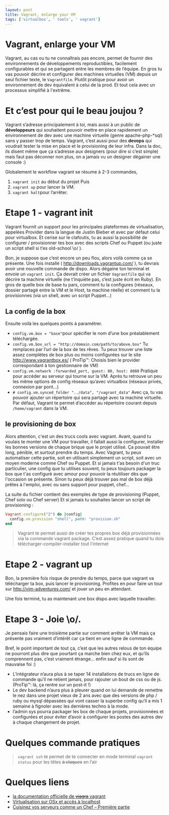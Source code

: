 ```yaml
---
layout: post
title: Vagrant, enlarge your VM
tags: ['virtualbox', ' tools', ' vagrant']
---
```


# Vagrant, enlarge your VM
Vagrant, au cas ou tu ne connaîtrais pas encore, permet de fournir des
environnements de développements reproductibles, facilement configurables et
qui se partagent entre les membres de l’équipe. En gros tu vas pouvoir décrire
et configurer des machines virtuelles (VM) depuis un seul fichier texte,
le `Vagrantfile`.  Plutôt pratique pour avoir un environnement de dev
équivalent à celui de la prod. Et tout cela avec un processus simplifié
à l'extrême.

# Et c’est pour qui le beau joujou ?
Vagrant s’adresse principalement à toi, mais aussi à un public
de **développeurs** qui souhaitent pouvoir mettre en place rapidement
un environnement de dev avec une machine virtuelle (genre apache-php-*sql)
sans y passer trop de temps.
Vagrant, c’est aussi pour des **devops** qui voudrait tester la mise en
place et le provisioning de leur infra.
Dans la doc, ils disent même que ça s’adresse aux designers
(pour dire si c’est simple) mais faut pas déconner non plus,
on a jamais vu un designer dégainer une console :)

Globalement le workflow vagrant se résume à 2-3 commandes,
  1. `vagrant init` au début du projet
Puis
  2. `vagrant up` pour lancer la VM.
  1. `vagrant halt`pour l’arrêter.

# Etape 1 - vagrant init
Vagrant fournit un support pour les principales plateformes de virtualisation,
appelées Provider dans la langue de Justin Bieber et avec par défaut celui
pour virtualbox.  Et  cerise sur le clafoutis, tu as aussi la possibilité
de configurer / provisionner tes box avec des scripts Chef ou Puppet
(ou juste un script shell si t’es old-school \o/ ).

Bon, je suppose que c’est encore un peu flou, alors voilà comme ça se présente.
Une fois installé ( http://downloads.vagrantup.com/ ), tu devrais avoir
une nouvelle commande de dispo.
Alors dégaine ton terminal et envoie un `vagrant init`. Ça devrait créer
un fichier `Vagrantfile`  qui va décrire ta machine virtuelle
(ne t’inquiète pas, c’est juste écrit en Ruby).
En gros de quelle box de base tu pars, comment tu la configures (réseaux,
dossier partagé entre la VM et le Host, ta machine réelle) et comment tu
la provisionnes (via un shell, avec un script Puppet...)

## La config de la box
Ensuite voilà les quelques points à paramétrer.
- `config.vm.box = "base"`pour spécifier le nom d’une box préalablement
téléchargée.
- `config.vm.box_url = "http://domain.com/path/to/above.box"` Tu remplaces
par l’url de la box de tes rêves. Tu peux trouver une liste assez complètes
de box plus ou moins configurées sur le site http://www.vagrantbox.es/
( ProTip™: Choisis bien le provider correspondant à ton gestionnaire de VM)
- `config.vm.network :forwarded_port, guest: 80, host: 8080` Pratique
pour accéder au serveur qui tourne sur la VM. Après tu retrouve un peu
les même options de config réseaux qu’avec virtualbox
(réseaux privés, connexion par pont...)
- `# config.vm.synced_folder "../data", "/vagrant_data"` Avec ça,
tu vas pouvoir ajouter un répertoire qui sera partagé
avec ta machine virtuelle.
Par défaut, Vagrant te permet d’accéder au répertoire courant
depuis `/home/vagrant` dans la VM.

## le provisioning de box
Alors attention, c'est un des trucs cools avec vagrant. Avant, quand tu
voulais te monter une VM pour travailler, il fallait aussi la configurer,
installer les bonnes versions de chaque brique que le projet utilisé. Ça‎
pouvait être long, pénible, et surtout prendre du temps.
Avec Vagrant, tu peux automatiser cette partie, soit en utilisant simplement
un script, soit avec un moyen moderne comme Chef ou Puppet. Et si jamais t'as
besoin d'un truc particulier, une config que tu utilises souvent, tu peux
toujours packager la box que t'as configuré avec amour pour pouvoir la
réutiliser dès que l'occasion se présente. Sinon tu peux déjà trouver pas mal
de box déjà prêtes à l'emploi, avec ou sans support pour puppet, chef...

La suite du fichier contient des exemples de type de provisioning
(Puppet, Chef solo ou Chef server)
Et si jamais tu souhaites lancer un script de provisioning :

```ruby
Vagrant.configure("2") do |config|
  config.vm.provision "shell", path: "provision.sh"
end
```

> Vagrant te permet aussi de créer tes propres box déjà provisionnées via
la commande vagrant package. C’est assez pratique quand tu dois
télécharger-compiler-installer tout l’internet

# Etape 2 - vagrant up
Bon, la première fois risque de prendre du temps, parce que vagrant
va télécharger ta box, puis lancer le provisioning. Profites en pour faire
un tour sur http://vim-adventures.com/ et jouer un peu en attendant.

Une fois terminé, tu as maintenant une box dispo avec laquelle travailler.

# Etape 3 - Joie \o/.
Je pensais faire une troisième partie sur comment arrêter la VM mais
ça présente pas vraiment d’intérêt car ça tient en une ligne de commande.

Bref, le point important de tout ça, c’est que les autres relous de ton équipe
ne pourront plus dire que pourtant ça marche bien chez eux, et qu’ils
comprennent pas, c’est vraiment étrange... enfin sauf si ils sont
de mauvaise foi :)
- L’intégrateur n’aura plus à se taper 14 installations de trucs en
ligne de commande qu’il ne retient jamais, pour rajouter un bout de css
ou de js.
(ProTip™: là, ça rentre sur un post-it !)
- Le dev backend n’aura plus à pleurer quand on lui demande de remettre le nez
dans une projet vieux de 2 ans avec que des versions de php / ruby ou mysql
dépassées qui vont casser la superbe config qu’il a mis 1 semaine à fignoler
avec les dernières techno à la mode.
- l’admin sys pourra packager les box de chaque projets, provisionnées
et configurées et pour éviter d’avoir à configurer les postes des autres
dev à chaque changement de projet.

# Quelques commande pratiques
> `vagrant ssh` te permet de te connecter en mode terminal
> `vagrant status` pour les têtes ~~à claques~~ en l’air

# Quelques liens
* [la documentation officielle de ~~viagra~~ vagrant](http://docs.vagrantup.com/v2/)
* [Virtualisation sur OSx et accès à localhost](https://github.com/putaindecode/propositions-de-posts/issues/4)
* [Cuisinez vos serveurs comme un Chef – Première partie](http://jolicode.com/blog/cuisinez-vos-serveurs-comme-un-chef-premiere-partie)
